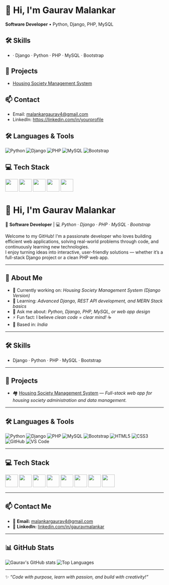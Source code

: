 

<!--
**GauravUmeshMalankar/GauravUmeshMalankar** is a ✨ _special_ ✨ repository because its `README.md` (this file) appears on your GitHub profile.

Here are some ideas to get you started:

- 🔭 I’m currently working on ...
- 🌱 I’m currently learning ...
- 👯 I’m looking to collaborate on ...
- 🤔 I’m looking for help with ...
- 💬 Ask me about ...
- 📫 How to reach me: ...
- 😄 Pronouns: ...
- ⚡ Fun fact: ...
-->

# 👋 Hi, I'm Gaurav Malankar
**Software Developer** • Python, Django, PHP, MySQL 



## 🛠 Skills
- · Django · Python · PHP · MySQL · Bootstrap

## 📂 Projects
- [Housing Society Management System](https://github.com/GauravUmeshMalankar/HousingSocietyManagement)


## 📫 Contact
- Email: malankargaurav4@gmail.com
- LinkedIn: https://linkedin.com/in/yourprofile



## 🛠 Languages & Tools
![Python](https://img.shields.io/badge/Python-3776AB?logo=python&logoColor=white)
![Django](https://img.shields.io/badge/Django-092E20?logo=django&logoColor=white)
![PHP](https://img.shields.io/badge/PHP-777BB4?logo=php&logoColor=white)
![MySQL](https://img.shields.io/badge/MySQL-4479A1?logo=mysql&logoColor=white)
![Bootstrap](https://img.shields.io/badge/Bootstrap-7952B3?logo=bootstrap&logoColor=white)


## 💻 Tech Stack 
<p align="left">
  <img src="https://cdn.jsdelivr.net/gh/devicons/devicon/icons/python/python-original.svg" width="40"/>
  <img src="https://cdn.jsdelivr.net/gh/devicons/devicon/icons/php/php-original.svg" width="40"/>
  <img src="https://cdn.jsdelivr.net/gh/devicons/devicon/icons/mysql/mysql-original.svg" width="40"/>
  <img src="https://cdn.jsdelivr.net/gh/devicons/devicon/icons/bootstrap/bootstrap-original.svg" width="40"/>
  <img src="https://cdn.jsdelivr.net/gh/devicons/devicon/icons/django/django-plain.svg" width="40"/>
</p>

# 👋 Hi, I'm Gaurav Malankar  

🎯 **Software Developer** | 💻 *Python · Django · PHP · MySQL · Bootstrap*  

Welcome to my GitHub! I'm a passionate developer who loves building efficient web applications, solving real-world problems through code, and continuously learning new technologies.  
I enjoy turning ideas into interactive, user-friendly solutions — whether it’s a full-stack Django project or a clean PHP web app.  

---

## 🧠 **About Me**
- 🔭 Currently working on: *Housing Society Management System (Django Version)*  
- 🌱 Learning: *Advanced Django, REST API development, and MERN Stack basics*  
- 💬 Ask me about: *Python, Django, PHP, MySQL, or web app design*  
- ⚡ Fun fact: I believe *clean code = clear mind!* ☕  
- 📍 Based in: *India*  

---

## 🛠 **Skills**
- Django · Python · PHP · MySQL · Bootstrap  

---

## 📂 **Projects**
- 🏘️ [Housing Society Management System](https://github.com/GauravUmeshMalankar/HousingSocietyManagement) — *Full-stack web app for housing society administration and data management.*

---

## 🛠 **Languages & Tools**
![Python](https://img.shields.io/badge/Python-3776AB?logo=python&logoColor=white)
![Django](https://img.shields.io/badge/Django-092E20?logo=django&logoColor=white)
![PHP](https://img.shields.io/badge/PHP-777BB4?logo=php&logoColor=white)
![MySQL](https://img.shields.io/badge/MySQL-4479A1?logo=mysql&logoColor=white)
![Bootstrap](https://img.shields.io/badge/Bootstrap-7952B3?logo=bootstrap&logoColor=white)
![HTML5](https://img.shields.io/badge/HTML5-E34F26?logo=html5&logoColor=white)
![CSS3](https://img.shields.io/badge/CSS3-1572B6?logo=css3&logoColor=white)
![GitHub](https://img.shields.io/badge/GitHub-181717?logo=github&logoColor=white)
![VS Code](https://img.shields.io/badge/VS%20Code-007ACC?logo=visual-studio-code&logoColor=white)

---

## 💻 **Tech Stack**
<p align="left">
  <img src="https://cdn.jsdelivr.net/gh/devicons/devicon/icons/python/python-original.svg" width="40"/>
  <img src="https://cdn.jsdelivr.net/gh/devicons/devicon/icons/django/django-plain.svg" width="40"/>
  <img src="https://cdn.jsdelivr.net/gh/devicons/devicon/icons/php/php-original.svg" width="40"/>
  <img src="https://cdn.jsdelivr.net/gh/devicons/devicon/icons/mysql/mysql-original.svg" width="40"/>
  <img src="https://cdn.jsdelivr.net/gh/devicons/devicon/icons/bootstrap/bootstrap-original.svg" width="40"/>
  <img src="https://cdn.jsdelivr.net/gh/devicons/devicon/icons/html5/html5-original.svg" width="40"/>
  <img src="https://cdn.jsdelivr.net/gh/devicons/devicon/icons/css3/css3-original.svg" width="40"/>
  <img src="https://cdn.jsdelivr.net/gh/devicons/devicon/icons/github/github-original.svg" width="40"/>
</p>

---

## 📫 **Contact Me**
- 📧 **Email:** [malankargaurav4@gmail.com](mailto:malankargaurav4@gmail.com)  
- 💼 **LinkedIn:** [linkedin.com/in/gauravmalankar](https://linkedin.com/in/gauravmalankar)  

---

## 📊 **GitHub Stats**
![Gaurav's GitHub stats](https://github-readme-stats.vercel.app/api?username=GauravUmeshMalankar&show_icons=true&theme=tokyonight)
![Top Languages](https://github-readme-stats.vercel.app/api/top-langs/?username=GauravUmeshMalankar&layout=compact&theme=tokyonight)

---

✨ *“Code with purpose, learn with passion, and build with creativity!”*  

